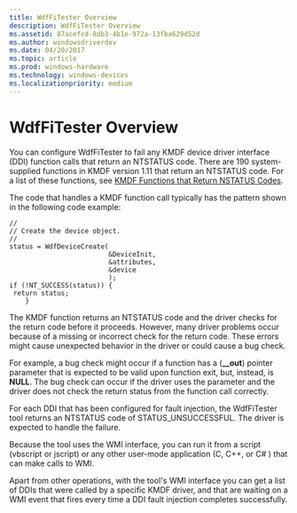 ```yaml
---
title: WdfFiTester Overview
description: WdfFiTester Overview
ms.assetid: 87acefcd-8db3-4b1e-972a-13fba629d52d
ms.author: windowsdriverdev
ms.date: 04/20/2017
ms.topic: article
ms.prod: windows-hardware
ms.technology: windows-devices
ms.localizationpriority: medium
---
```


# WdfFiTester Overview


You can configure WdfFiTester to fail any KMDF device driver interface (DDI) function calls that return an NTSTATUS code. There are 190 system-supplied functions in KMDF version 1.11 that return an NTSTATUS code. For a list of these functions, see [KMDF Functions that Return NSTATUS Codes](wdftester-functions-that-return-nstatus-codes.md).

The code that handles a KMDF function call typically has the pattern shown in the following code example:

```
//
// Create the device object.
//
status = WdfDeviceCreate(
                         &DeviceInit,
                         &attributes,
                         &device
                         );
if (!NT_SUCCESS(status)) {
 return status;
    }
```

The KMDF function returns an NTSTATUS code and the driver checks for the return code before it proceeds. However, many driver problems occur because of a missing or incorrect check for the return code. These errors might cause unexpected behavior in the driver or could cause a bug check.

For example, a bug check might occur if a function has a (**\_\_out**) pointer parameter that is expected to be valid upon function exit, but, instead, is **NULL**. The bug check can occur if the driver uses the parameter and the driver does not check the return status from the function call correctly.

For each DDI that has been configured for fault injection, the WdfFiTester tool returns an NTSTATUS code of STATUS\_UNSUCCESSFUL. The driver is expected to handle the failure.

Because the tool uses the WMI interface, you can run it from a script (vbscript or jscript) or any other user-mode application (C, C++, or C# ) that can make calls to WMI.

Apart from other operations, with the tool's WMI interface you can get a list of DDIs that were called by a specific KMDF driver, and that are waiting on a WMI event that fires every time a DDI fault injection completes successfully.

 

 





